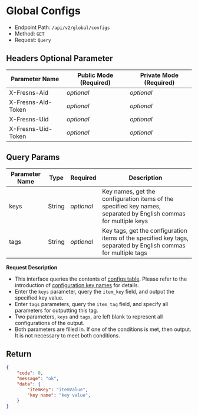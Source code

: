 # Global Configs

- Endpoint Path: `/api/v2/global/configs`
- Method: `GET`
- Request: `Query`

## Headers Optional Parameter

| Parameter Name | Public Mode (Required) | Private Mode (Required) |
| --- | --- | --- |
| X-Fresns-Aid | *optional* | *optional* |
| X-Fresns-Aid-Token | *optional* | *optional* |
| X-Fresns-Uid | *optional* | *optional* |
| X-Fresns-Uid-Token | *optional* | *optional* |

## Query Params

| Parameter Name | Type | Required | Description |
| --- | --- | --- | --- |
| keys | String | *optional* | Key names, get the configuration items of the specified key names, separated by English commas for multiple keys |
| tags | String | *optional* | Key tags, get the configuration items of the specified key tags, separated by English commas for multiple tags |

**Request Description**

- This interface queries the contents of [configs table](../../database/systems/configs.md). Please refer to the introduction of [configuration key names](../../database/keyname/) for details.
- Enter the `keys` parameter, query the `item_key` field, and output the specified key value.
- Enter `tags` parameters, query the `item_tag` field, and specify all parameters for outputting this tag.
- Two parameters, `keys` and `tags`, are left blank to represent all configurations of the output.
- Both parameters are filled in. If one of the conditions is met, then output. It is not necessary to meet both conditions.

## Return

```json
{
    "code": 0,
    "message": "ok",
    "data": {
        "itemKey": "itemValue",
        "key name": "key value",
    }
}
```
